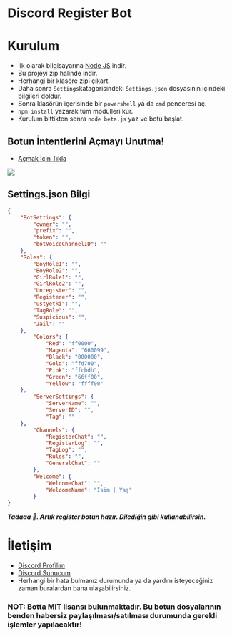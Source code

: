 # Discord Register Bot

# Kurulum
* İlk olarak bilgisayarına [Node JS](https://nodejs.org/en/) indir.
* Bu projeyi zip halinde indir.
* Herhangi bir klasöre zipi çıkart.
* Daha sonra `Settings`katagorisindeki `Settings.json` dosyasının içindeki bilgileri doldur.
* Sonra klasörün içerisinde bir `powershell` ya da `cmd` penceresi aç.
* ```npm install``` yazarak tüm modülleri kur.
* Kurulum bittikten sonra ```node beta.js``` yaz ve botu başlat.

## Botun İntentlerini Açmayı Unutma!
* [Açmak İçin Tıkla](https://discord.com/developers/applications)
<img src="https://cdn.discordapp.com/attachments/818953120452575322/851116463166849054/3P4KKB.png"/>

## Settings.json Bilgi

```json
{
    "BotSettings": {
        "owner": "",
        "prefix": "",
        "token": "",
        "botVoiceChannelID": ""
    },
    "Roles": {
        "BoyRole1": "",
        "BoyRole2": "",
        "GirlRole1": "",
        "GirlRole2": "",
        "Unregister": "",
        "Registerer": "",
        "ustyetki": "",
        "TagRole": "",
        "Suspicious": "",
        "Jail": ""
    },
        "Colors": {
            "Red": "ff0000",
            "Magenta": "660099",
            "Black": "000000",
            "Gold": "ffd700",
            "Pink": "ffcbdb",
            "Green": "66ff00",
            "Yellow": "ffff00"
    },
        "ServerSettings": {
            "ServerName": "",
            "ServerID": "",
            "Tag": ""
    },
        "Channels": {
            "RegisterChat": "",
            "RegisterLog": "",
            "TagLog": "",
            "Rules": "",
            "GeneralChat": ""
        },
        "Welcome": {
            "WelcomeChat": "",
            "WelcomeName": "İsim | Yaş"
        }
}
```


***Tadaaa 🎉. Artık register botun hazır. Dilediğin gibi kullanabilirsin.***

# İletişim
* [Discord Profilim](https://discord.com/users/852615172673503262)
* [Discord Sunucum](https://discord.gg/58UAMVJTSH)
* Herhangi bir hata bulmanız durumunda ya da yardım isteyeceğiniz zaman buralardan bana ulaşabilirsiniz.

### NOT: Botta MIT lisansı bulunmaktadır. Bu botun dosyalarının benden habersiz paylaşılması/satılması durumunda gerekli işlemler yapılacaktır!
